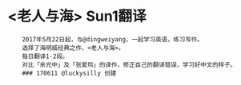 # <老人与海>  Sun1翻译
        2017年5月22日起，与@dingweiyang，一起学习英语，练习写作。    
        选择了海明威经典之作，<老人与海>。
        每日翻译1-2段。
        对比「余光中」及「张爱玲」的译作，修正自己的翻译错误，学习好中文的样子。
        ### 170611 @luckysilly 创建 
